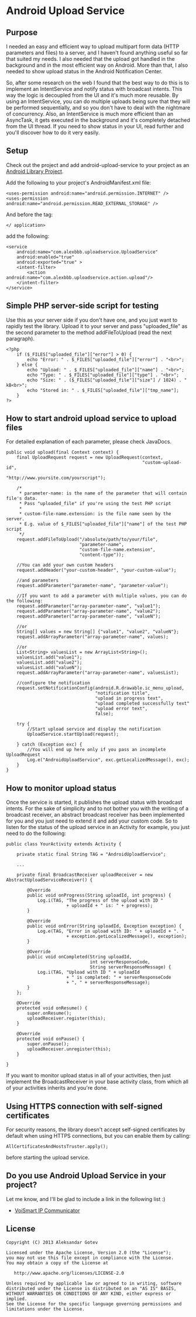 Android Upload Service
======================

## Purpose
I needed an easy and efficient way to upload multipart form data (HTTP parameters and files) to a server, and 
I haven't found anything useful so far that suited my needs. I also needed that the upload got handled in the
background and in the most efficient way on Android. More than that, I also needed to show upload status in the
Android Notification Center.

So, after some research on the web I found that the best way to do this is to implement an IntentService and notify
status with broadcast intents. This way the logic is decoupled from the UI and it's much more reusable. By using an
IntentService, you can do multiple uploads being sure that they will be performed sequentially, and so you don't 
have to deal with the nightmare of concurrency. Also, an IntentService is much more efficient than an AsyncTask, it
gets executed in the background and it's completely detached from the UI thread. If you need to show status in your UI,
read further and you'll discover how to do it very easily.

## Setup

Check out the project and add android-upload-service to your project as an [Android Library Project](http://developer.android.com/guide/developing/projects/projects-eclipse.html#ReferencingLibraryProject).

Add the following to your project's AndroidManifest.xml file:


    <uses-permission android:name="android.permission.INTERNET" />
    <uses-permission android:name="android.permission.READ_EXTERNAL_STORAGE" />
    
And before the tag: 

    </ application>
    
add the following:

    <service
        android:name="com.alexbbb.uploadservice.UploadService"
        android:enabled="true"
        android:exported="true" >
        <intent-filter>
            <action android:name="com.alexbbb.uploadservice.action.upload"/>
        </intent-filter>
    </service>
    
## Simple PHP server-side script for testing
Use this as your server side if you don't have one, and you just want to rapidly test the library.
Upload it to your server and pass "uploaded_file" as the second parameter to the method addFileToUpload (read the next paragraph).

    <?php
        if ($_FILES["uploaded_file"]["error"] > 0) {
            echo "Error: " . $_FILES["uploaded_file"]["error"] . "<br>";
        } else {
            echo "Upload: " . $_FILES["uploaded_file"]["name"] . "<br>";
            echo "Type: " . $_FILES["uploaded_file"]["type"] . "<br>";
            echo "Size: " . ($_FILES["uploaded_file"]["size"] / 1024) . " kB<br>";
            echo "Stored in: " . $_FILES["uploaded_file"]["tmp_name"];
        }
    ?>

## How to start android upload service to upload files
For detailed explanation of each parameter, please check JavaDocs.

    public void upload(final Context context) {
        final UploadRequest request = new UploadRequest(context, 
                                                        "custom-upload-id",                                                         
                                                        "http://www.yoursite.com/yourscript");

        /*
         * parameter-name: is the name of the parameter that will contain file's data. 
         * Pass "uploaded_file" if you're using the test PHP script
         *
         * custom-file-name.extension: is the file name seen by the server. 
         * E.g. value of $_FILES["uploaded_file"]["name"] of the test PHP script
         */
        request.addFileToUpload("/absolute/path/to/your/file", 
                                "parameter-name",
                                "custom-file-name.extension",
                                "content-type"));

        //You can add your own custom headers
        request.addHeader("your-custom-header", "your-custom-value");

        //and parameters
        request.addParameter("parameter-name", "parameter-value");
        
        //If you want to add a parameter with multiple values, you can do the following:
        request.addParameter("array-parameter-name", "value1");
        request.addParameter("array-parameter-name", "value2");
        request.addParameter("array-parameter-name", "valueN");
        
        //or
        String[] values = new String[] {"value1", "value2", "valueN"};
        request.addArrayParameter("array-parameter-name", values);
        
        //or
        List<String> valuesList = new ArrayList<String>();
        valuesList.add("value1");
        valuesList.add("value2");
        valuesList.add("valueN");
        request.addArrayParameter("array-parameter-name", valuesList);

        //configure the notification
        request.setNotificationConfig(android.R.drawable.ic_menu_upload,
                                      "notification title",
                                      "upload in progress text",
                                      "upload completed successfully text"
                                      "upload error text",
                                      false);
        
        try {
            //Start upload service and display the notification
            UploadService.startUpload(request);
        
        } catch (Exception exc) {
            //You will end up here only if you pass an incomplete UploadRequest
            Log.e("AndroidUploadService", exc.getLocalizedMessage(), exc);
        }
    }

## How to monitor upload status
Once the service is started, it publishes the upload status with broadcast intents. 
For the sake of simplicity and to not bother you with the writing of a broadcast receiver, 
an abstract broadcast receiver has been implemented for you and you just need to extend it and add your custom code.
So to listen for the status of the upload service in an Activity for example, you just need to do the following:

    public class YourActivity extends Activity {
    
        private static final String TAG = "AndroidUploadService";
        
        ...
        
        private final BroadcastReceiver uploadReceiver = new AbstractUploadServiceReceiver() {

            @Override
            public void onProgress(String uploadId, int progress) {
                Log.i(TAG, "The progress of the upload with ID " 
                           + uploadId + " is: " + progress);
            }

            @Override
            public void onError(String uploadId, Exception exception) {
                Log.e(TAG, "Error in upload with ID: " + uploadId + ". " 
                           + exception.getLocalizedMessage(), exception);
            }

            @Override
            public void onCompleted(String uploadId,
                                    int serverResponseCode, 
                                    String serverResponseMessage) {
                Log.i(TAG, "Upload with ID " + uploadId 
                           + " is completed: " + serverResponseCode 
                           + ", " + serverResponseMessage);
            }
        };
        
        @Override
        protected void onResume() {
            super.onResume();
            uploadReceiver.register(this);
        }
        
        @Override
        protected void onPause() {
            super.onPause();
            uploadReceiver.unregister(this);
        }
    
    }

If you want to monitor upload status in all of your activities, then just implement the BroadcastReceiver in your base activity class, from which all of your activities inherits and you're done.

## Using HTTPS connection with self-signed certificates
For security reasons, the library doesn't accept self-signed certificates by default when using HTTPS connections, but you can enable them by calling:

    AllCertificatesAndHostsTruster.apply();
    
before starting the upload service.

## Do you use Android Upload Service in your project?
Let me know, and I'll be glad to include a link in the following list :)

- [VoiSmart IP Communicator](https://play.google.com/store/apps/details?id=com.voismart.softphone)
    
## License

    Copyright (C) 2013 Aleksandar Gotev

    Licensed under the Apache License, Version 2.0 (the "License");
    you may not use this file except in compliance with the License.
    You may obtain a copy of the License at

       http://www.apache.org/licenses/LICENSE-2.0

    Unless required by applicable law or agreed to in writing, software
    distributed under the License is distributed on an "AS IS" BASIS,
    WITHOUT WARRANTIES OR CONDITIONS OF ANY KIND, either express or implied.
    See the License for the specific language governing permissions and
    limitations under the License.
